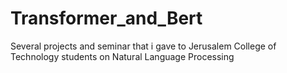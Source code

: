 # Transformer_and_Bert

Several projects and seminar that i gave to Jerusalem College of Technology students on Natural Language Processing

